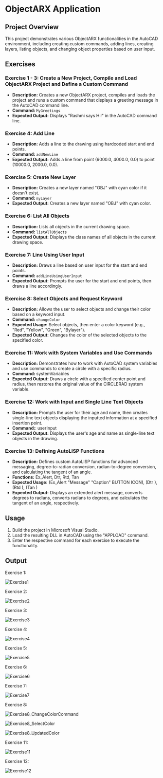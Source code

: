 # ObjectARX Application

## Project Overview

This project demonstrates various ObjectARX functionalities in the AutoCAD environment, including creating custom commands, adding lines, creating layers, listing objects, and changing object properties based on user input.

## Exercises

### Exercise 1 - 3: Create a New Project, Compile and Load ObjectARX Project and Define a Custom Command

- **Description:** Creates a new ObjectARX project, compiles and loads the project and runs a custom command that displays a greeting message in the AutoCAD command line.
- **Command:** `MyGreetings`
- **Expected Output:** Displays "Rashmi says Hi!" in the AutoCAD command line.

### Exercise 4: Add Line

- **Description:** Adds a line to the drawing using hardcoded start and end points.
- **Command:** `addNewLine`
- **Expected Output:** Adds a line from point (6000.0, 4000.0, 0.0) to point (10000.0, 2000.0, 0.0).

### Exercise 5: Create New Layer

- **Description:** Creates a new layer named "OBJ" with cyan color if it doesn't exist.
- **Command:** `myLayer`
- **Expected Output:** Creates a new layer named "OBJ" with cyan color.

### Exercise 6: List All Objects

- **Description:** Lists all objects in the current drawing space.
- **Command:** `listAllObjects`
- **Expected Output:** Displays the class names of all objects in the current drawing space.

### Exercise 7: Line Using User Input

- **Description:** Draws a line based on user input for the start and end points.
- **Command:** `addLineUsingUserInput`
- **Expected Output:** Prompts the user for the start and end points, then draws a line accordingly.

### Exercise 8: Select Objects and Request Keyword

- **Description:** Allows the user to select objects and change their color based on a keyword input.
- **Command:** `changeColor`
- **Expected Usage:** Select objects, then enter a color keyword (e.g., "Red", "Yellow", "Green", "Bylayer").
- **Expected Output:** Changes the color of the selected objects to the specified color.

### Exercise 11: Work with System Variables and Use Commands
- **Description:**  Demonstrates how to work with AutoCAD system variables and use commands to create a circle with a specific radius.
- **Command:** systemVariables
- **Expected Output:**  Draws a circle with a specified center point and radius, then restores the original value of the CIRCLERAD system variable.

### Exercise 12: Work with Input and Single Line Text Objects
- **Description:** Prompts the user for their age and name, then creates single-line text objects displaying the inputted information at a specified insertion point.
- **Command:**: userInput
- **Expected Output:** Displays the user's age and name as single-line text objects in the drawing.

### Exercise 13: Defining AutoLISP Functions
- **Description:**  Defines custom AutoLISP functions for advanced messaging, degree-to-radian conversion, radian-to-degree conversion, and calculating the tangent of an angle.
- **Functions:**  Ex_Alert, Dtr, Rtd, Tan
- **Expected Usage:**  (Ex_Alert "Message" "Caption" BUTTON ICON), (Dtr <degrees>), (Rtd <radians>), (Tan <angle in radians>)
- **Expected Output:**  Displays an extended alert message, converts degrees to radians, converts radians to degrees, and calculates the tangent of an angle, respectively.

## Usage

1. Build the project in Microsoft Visual Studio.
2. Load the resulting DLL in AutoCAD using the "APPLOAD" command.
3. Enter the respective command for each exercise to execute the functionality.

## Output

Exercise 1:

![Exercise1](https://github.com/rashmi-kulkarni-ct402/ObjectARX/assets/158051740/a20af321-453c-41f6-a40e-e90f1ae76f7e)

Exercise 2:

![Exercise2](https://github.com/rashmi-kulkarni-ct402/ObjectARX/assets/158051740/a12096e0-4d11-4534-8c73-f1e96b913721)

Exercise 3:

![Exercise3](https://github.com/rashmi-kulkarni-ct402/ObjectARX/assets/158051740/d5794f4e-437b-4657-bdbd-315da35a016a)

Exercise 4:

![Exercise4](https://github.com/rashmi-kulkarni-ct402/ObjectARX/assets/158051740/00e22b8c-aaca-4796-81b4-244fc0967330)

Exercise 5:

![Exercise5](https://github.com/rashmi-kulkarni-ct402/ObjectARX/assets/158051740/df917856-3b3b-4462-a516-733e71ed2612)

Exercise 6:

![Exercise6](https://github.com/rashmi-kulkarni-ct402/ObjectARX/assets/158051740/4cdb10ba-607b-4518-9046-6c5ee8de7203)

Exercise 7:

![Exercise7](https://github.com/rashmi-kulkarni-ct402/ObjectARX/assets/158051740/3715cab5-5b87-4d7f-b3f0-9c493a5a27e4)

Exercise 8:

![Exercise8_ChangeColorCommand](https://github.com/rashmi-kulkarni-ct402/ObjectARX/assets/158051740/8e4bde4d-3f30-4473-b9e1-8cad9bf20bb1)

![Exercise8_SelectColor](https://github.com/rashmi-kulkarni-ct402/ObjectARX/assets/158051740/baabc757-8a82-4d43-b176-ce858cd6da98)

![Exercise8_UpdatedColor](https://github.com/rashmi-kulkarni-ct402/ObjectARX/assets/158051740/cf144485-4b26-4df0-a352-5d28b32be6aa)

Exercise 11:

![Exercise11](https://github.com/rashmi-kulkarni-ct402/ObjectARX/assets/158051740/23824a3b-7bf3-469e-ac65-a3cd81850d86)

Exercise 12:

![Exercise12](https://github.com/rashmi-kulkarni-ct402/ObjectARX/assets/158051740/fe9d91bf-213f-4b1a-8ba7-b99d8279b0a3)
